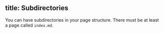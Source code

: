 title: Subdirectories
---

You can have subdirectories in your page structure. There must be at
least a page called `index.md`.
